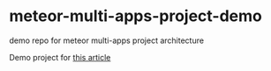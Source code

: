 # meteor-multi-apps-project-demo
demo repo for meteor multi-apps project architecture

Demo project for [this article](http://www.jianshu.com/p/d0341050f32f)
